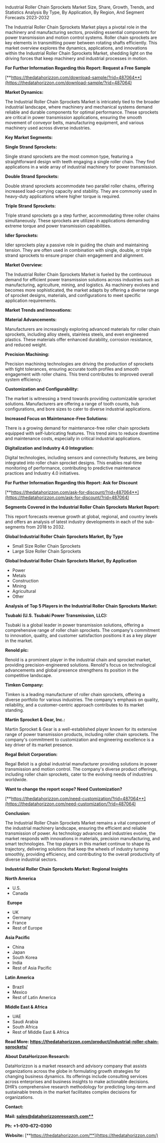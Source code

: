 ﻿Industrial Roller Chain Sprockets Market Size, Share, Growth, Trends, and Statistics Analysis By Type, By Application, By Region, And Segment Forecasts 2023-2032

The Industrial Roller Chain Sprockets Market plays a pivotal role in the machinery and manufacturing sectors, providing essential components for power transmission and motion control systems. Roller chain sprockets are key elements in transmitting power between rotating shafts efficiently. This market overview explores the dynamics, applications, and innovations within the Industrial Roller Chain Sprockets Market, shedding light on the driving forces that keep machinery and industrial processes in motion.

**For Further Information Regarding this Report: Request a Free Sample**

[**https://thedatahorizzon.com/download-sample/?rid=487064**](https://thedatahorizzon.com/download-sample/?rid=487064)

**Market Dynamics:**

The Industrial Roller Chain Sprockets Market is intricately tied to the broader industrial landscape, where machinery and mechanical systems demand reliable and durable components for optimal performance. These sprockets are critical in power transmission applications, ensuring the smooth movement of conveyor belts, manufacturing equipment, and various machinery used across diverse industries.

**Key Market Segments:**

**Single Strand Sprockets:**

Single strand sprockets are the most common type, featuring a straightforward design with teeth engaging a single roller chain. They find applications in a wide array of industrial machinery for power transmission.

**Double Strand Sprockets:**

Double strand sprockets accommodate two parallel roller chains, offering increased load-carrying capacity and stability. They are commonly used in heavy-duty applications where higher torque is required.

**Triple Strand Sprockets:**

Triple strand sprockets go a step further, accommodating three roller chains simultaneously. These sprockets are utilized in applications demanding extreme torque and power transmission capabilities.

**Idler Sprockets:**

Idler sprockets play a passive role in guiding the chain and maintaining tension. They are often used in combination with single, double, or triple strand sprockets to ensure proper chain engagement and alignment.

**Market Overview:**

The Industrial Roller Chain Sprockets Market is fueled by the continuous demand for efficient power transmission solutions across industries such as manufacturing, agriculture, mining, and logistics. As machinery evolves and becomes more sophisticated, the market adapts by offering a diverse range of sprocket designs, materials, and configurations to meet specific application requirements.

**Market Trends and Innovations:**

**Material Advancements:**

Manufacturers are increasingly exploring advanced materials for roller chain sprockets, including alloy steels, stainless steels, and even engineered plastics. These materials offer enhanced durability, corrosion resistance, and reduced weight.

**Precision Machining:**

Precision machining technologies are driving the production of sprockets with tight tolerances, ensuring accurate tooth profiles and smooth engagement with roller chains. This trend contributes to improved overall system efficiency.

**Customization and Configurability:**

The market is witnessing a trend towards providing customizable sprocket solutions. Manufacturers are offering a range of tooth counts, hub configurations, and bore sizes to cater to diverse industrial applications.

**Increased Focus on Maintenance-Free Solutions:**

There is a growing demand for maintenance-free roller chain sprockets equipped with self-lubricating features. This trend aims to reduce downtime and maintenance costs, especially in critical industrial applications.

**Digitalization and Industry 4.0 Integration:**

Digital technologies, including sensors and connectivity features, are being integrated into roller chain sprocket designs. This enables real-time monitoring of performance, contributing to predictive maintenance practices and Industry 4.0 initiatives.

**For Further Information Regarding this Report: Ask for Discount**	

[**https://thedatahorizzon.com/ask-for-discount/?rid=487064**](https://thedatahorizzon.com/ask-for-discount/?rid=487064)

**Segments Covered in the Industrial Roller Chain Sprockets Market Report:**

This report forecasts revenue growth at global, regional, and country levels and offers an analysis of latest industry developments in each of the sub-segments from 2018 to 2032.

**Global Industrial Roller Chain Sprockets Market, By Type**

- Small Size Roller Chain Sprockets
- Large Size Roller Chain Sprockets

**Global Industrial Roller Chain Sprockets Market, By Application**

- Power
- Metals
- Construction
- Mining
- Agricultural
- Other


**Analysis of Top 5 Players in the Industrial Roller Chain Sprockets Market:**

**Tsubaki (U.S. Tsubaki Power Transmission, LLC):**

Tsubaki is a global leader in power transmission solutions, offering a comprehensive range of roller chain sprockets. The company's commitment to innovation, quality, and customer satisfaction positions it as a key player in the market.

**Renold plc:**

Renold is a prominent player in the industrial chain and sprocket market, providing precision-engineered solutions. Renold's focus on technological advancements and global presence strengthens its position in the competitive landscape.

**Timken Company:**

Timken is a leading manufacturer of roller chain sprockets, offering a diverse portfolio for various industries. The company's emphasis on quality, reliability, and a customer-centric approach contributes to its market standing.

**Martin Sprocket & Gear, Inc.:**

Martin Sprocket & Gear is a well-established player known for its extensive range of power transmission products, including roller chain sprockets. The company's commitment to customization and engineering excellence is a key driver of its market presence.

**Regal Beloit Corporation:**

Regal Beloit is a global industrial manufacturer providing solutions in power transmission and motion control. The company's diverse product offerings, including roller chain sprockets, cater to the evolving needs of industries worldwide.

**Want to change the report scope? Need Customization?**

[**https://thedatahorizzon.com/need-customization/?rid=487064**](https://thedatahorizzon.com/need-customization/?rid=487064)

**Conclusion:**

The Industrial Roller Chain Sprockets Market remains a vital component of the industrial machinery landscape, ensuring the efficient and reliable transmission of power. As technology advances and industries evolve, the market responds with innovations in materials, precision manufacturing, and smart technologies. The top players in this market continue to shape its trajectory, delivering solutions that keep the wheels of industry turning smoothly, providing efficiency, and contributing to the overall productivity of diverse industrial sectors.

**Industrial Roller Chain Sprockets Market: Regional Insights**

**North America**

- U.S.
- Canada

` `**Europe**

- UK
- Germany
- France
- Rest of Europe

**Asia Pacific**

- China
- Japan
- South Korea
- India
- Rest of Asia Pacific

**Latin America**

- Brazil
- Mexico
- Rest of Latin America

**Middle East & Africa**

- UAE
- Saudi Arabia
- South Africa
- Rest of Middle East & Africa

**Read More: <https://thedatahorizzon.com/product/industrial-roller-chain-sprockets/>**


**About DataHorizzon Research:**

DataHorizzon is a market research and advisory company that assists organizations across the globe in formulating growth strategies for changing business dynamics. Its offerings include consulting services across enterprises and business insights to make actionable decisions. DHR’s comprehensive research methodology for predicting long-term and sustainable trends in the market facilitates complex decisions for organizations.

**Contact:**

**Mail: [sales@datahorizzonresearch.com**](mailto:sales@datahorizzonresearch.com)**

**Ph:** **+1–970–672–0390**

**Website:** [**https://thedatahorizzon.com/**](https://thedatahorizzon.com/)


